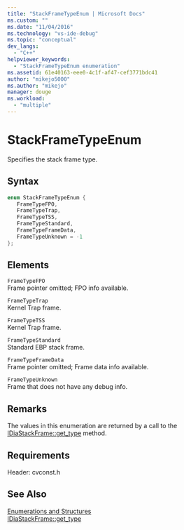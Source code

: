 ```yaml
---
title: "StackFrameTypeEnum | Microsoft Docs"
ms.custom: ""
ms.date: "11/04/2016"
ms.technology: "vs-ide-debug"
ms.topic: "conceptual"
dev_langs: 
  - "C++"
helpviewer_keywords: 
  - "StackFrameTypeEnum enumeration"
ms.assetid: 61e40163-eee0-4c1f-af47-cef3771bdc41
author: "mikejo5000"
ms.author: "mikejo"
manager: douge
ms.workload: 
  - "multiple"
---
```

# StackFrameTypeEnum
Specifies the stack frame type.  
  
## Syntax  
  
```C++  
enum StackFrameTypeEnum {  
   FrameTypeFPO,  
   FrameTypeTrap,  
   FrameTypeTSS,  
   FrameTypeStandard,  
   FrameTypeFrameData,  
   FrameTypeUnknown = -1  
};  
```  
  
## Elements  
 `FrameTypeFPO`  
 Frame pointer omitted; FPO info available.  
  
 `FrameTypeTrap`  
 Kernel Trap frame.  
  
 `FrameTypeTSS`  
 Kernel Trap frame.  
  
 `FrameTypeStandard`  
 Standard EBP stack frame.  
  
 `FrameTypeFrameData`  
 Frame pointer omitted; Frame data info available.  
  
 `FrameTypeUnknown`  
 Frame that does not have any debug info.  
  
## Remarks  
 The values in this enumeration are returned by a call to the [IDiaStackFrame::get_type](../../debugger/debug-interface-access/idiastackframe-get-type.md) method.  
  
## Requirements  
 Header: cvconst.h  
  
## See Also  
 [Enumerations and Structures](../../debugger/debug-interface-access/enumerations-and-structures.md)   
 [IDiaStackFrame::get_type](../../debugger/debug-interface-access/idiastackframe-get-type.md)